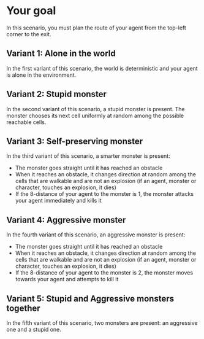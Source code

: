 # Your goal #

In this scenario, you must plan the route of your agent from the top-left
corner to the exit.

## Variant 1: Alone in the world ##

In the first variant of this scenario, the world is deterministic and your agent
is alone in the environment.

## Variant 2: Stupid monster ##

In the second variant of this scenario, a stupid monster is present. The monster
chooses its next cell uniformly at random among the possible reachable cells.

## Variant 3: Self-preserving monster ##

In the third variant of this scenario, a smarter monster is present:
- The monster goes straight until it has reached an obstacle
- When it reaches an obstacle, it changes direction at random among the cells
  that are walkable and are not an explosion (if an agent, monster or character,
  touches an explosion, it dies)
- If the 8-distance of your agent to the monster is 1, the monster attacks your
  agent immediately and kills it

## Variant 4: Aggressive monster ##

In the fourth variant of this scenario, an aggressive monster is present:
- The monster goes straight until it has reached an obstacle
- When it reaches an obstacle, it changes direction at random among the cells
  that are walkable and are not an explosion (if an agent, monster or character,
  touches an explosion, it dies)
- If the 8-distance of your agent to the monster is 2, the monster moves towards
  your agent and attempts to kill it

## Variant 5: Stupid and Aggressive monsters together ##

In the fifth variant of this scenario, two monsters are present: an aggressive
one and a stupid one.
